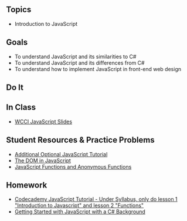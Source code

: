 ## Topics
  - Introduction to JavaScript
  
## Goals
 - To understand JavaScript and its similarities to C#
 - To understand JavaScript and its differences from C#
 - To understand how to implement JavaScript in front-end web design
   
## Do It

## In Class
 - [WCCI JavaScript Slides](https://docs.google.com/a/wecancodeit.org/presentation/d/1c9QeunLMM2kiIHH6Dk8a-TcZUamW2TuSxt8aIpcJYQw/edit?usp=sharing)
    

## Student Resources & Practice Problems
  - [Additional Optional JavaScript Tutorial](https://javascript.info/first-steps)
  - [The DOM in JavaScript](https://www.w3schools.com/js/js_htmldom.asp)
  - [JavaScript Functions and Anonymous Functions](http://helephant.com/2008/08/23/javascript-anonymous-functions/)

## Homework
 - [Codecademy JavaScript Tutorial - Under Syllabus, only do lesson 1 "Introduction to Javascript" and lesson 2 "Functions"](https://www.codecademy.com/learn/javascript)
 - [Getting Started with JavaScript with a C# Background](https://mauricebutler.wordpress.com/2011/11/07/getting-started-with-javascript-with-a-c-background/)
 
